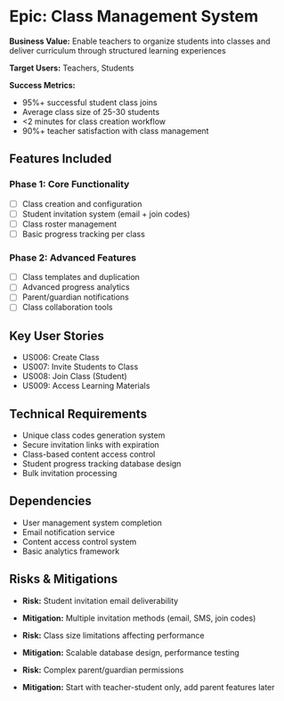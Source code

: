 # Epic: Class Management System

**Business Value:** Enable teachers to organize students into classes and deliver curriculum through structured learning experiences

**Target Users:** Teachers, Students

**Success Metrics:**
- 95%+ successful student class joins
- Average class size of 25-30 students
- <2 minutes for class creation workflow
- 90%+ teacher satisfaction with class management

## Features Included

### Phase 1: Core Functionality
- [ ] Class creation and configuration
- [ ] Student invitation system (email + join codes)  
- [ ] Class roster management
- [ ] Basic progress tracking per class

### Phase 2: Advanced Features
- [ ] Class templates and duplication
- [ ] Advanced progress analytics
- [ ] Parent/guardian notifications
- [ ] Class collaboration tools

## Key User Stories
- US006: Create Class
- US007: Invite Students to Class
- US008: Join Class (Student)
- US009: Access Learning Materials

## Technical Requirements
- Unique class codes generation system
- Secure invitation links with expiration
- Class-based content access control
- Student progress tracking database design
- Bulk invitation processing

## Dependencies
- User management system completion
- Email notification service
- Content access control system
- Basic analytics framework

## Risks & Mitigations
- **Risk:** Student invitation email deliverability
- **Mitigation:** Multiple invitation methods (email, SMS, join codes)

- **Risk:** Class size limitations affecting performance  
- **Mitigation:** Scalable database design, performance testing

- **Risk:** Complex parent/guardian permissions
- **Mitigation:** Start with teacher-student only, add parent features later